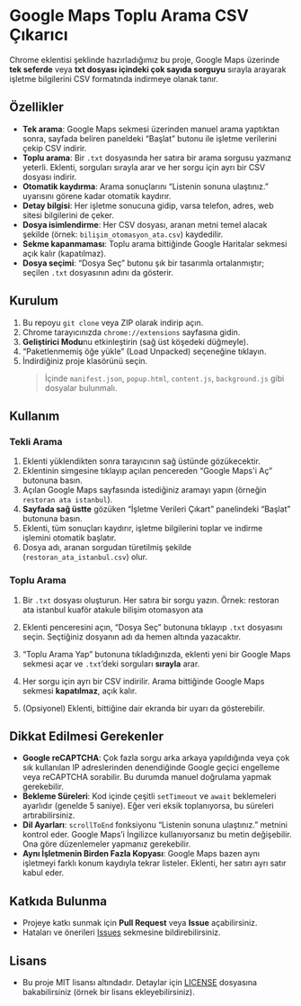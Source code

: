 # Google Maps Toplu Arama CSV Çıkarıcı

Chrome eklentisi şeklinde hazırladığımız bu proje, Google Maps üzerinde **tek seferde** veya **txt dosyası içindeki çok sayıda sorguyu** sırayla arayarak işletme bilgilerini CSV formatında indirmeye olanak tanır.

## Özellikler

- **Tek arama**: Google Maps sekmesi üzerinden manuel arama yaptıktan sonra, sayfada beliren paneldeki “Başlat” butonu ile işletme verilerini çekip CSV indirir.
- **Toplu arama**: Bir `.txt` dosyasında her satıra bir arama sorgusu yazmanız yeterli. Eklenti, sorguları sırayla arar ve her sorgu için ayrı bir CSV dosyası indirir.
- **Otomatik kaydırma**: Arama sonuçlarını “Listenin sonuna ulaştınız.” uyarısını görene kadar otomatik kaydırır.
- **Detay bilgisi**: Her işletme sonucuna gidip, varsa telefon, adres, web sitesi bilgilerini de çeker.
- **Dosya isimlendirme**: Her CSV dosyası, aranan metni temel alacak şekilde (örnek: `bilişim_otomasyon_ata.csv`) kaydedilir.
- **Sekme kapanmaması**: Toplu arama bittiğinde Google Haritalar sekmesi açık kalır (kapatılmaz).
- **Dosya seçimi**: “Dosya Seç” butonu şık bir tasarımla ortalanmıştır; seçilen `.txt` dosyasının adını da gösterir.

## Kurulum

1. Bu repoyu `git clone` veya ZIP olarak indirip açın.
2. Chrome tarayıcınızda `chrome://extensions` sayfasına gidin.
3. **Geliştirici Modu**nu etkinleştirin (sağ üst köşedeki düğmeyle).
4. “Paketlenmemiş öğe yükle” (Load Unpacked) seçeneğine tıklayın.
5. İndirdiğiniz proje klasörünü seçin.  
   > İçinde `manifest.json`, `popup.html`, `content.js`, `background.js` gibi dosyalar bulunmalı.

## Kullanım

### Tekli Arama

1. Eklenti yüklendikten sonra tarayıcının sağ üstünde gözükecektir.
2. Eklentinin simgesine tıklayıp açılan pencereden “Google Maps'i Aç” butonuna basın.
3. Açılan Google Maps sayfasında istediğiniz aramayı yapın (örneğin `restoran ata istanbul`).
4. **Sayfada sağ üstte** gözüken “İşletme Verileri Çıkart” panelindeki “Başlat” butonuna basın.
5. Eklenti, tüm sonuçları kaydırır, işletme bilgilerini toplar ve indirme işlemini otomatik başlatır.
6. Dosya adı, aranan sorgudan türetilmiş şekilde (`restoran_ata_istanbul.csv`) olur.

### Toplu Arama

1. Bir `.txt` dosyası oluşturun. Her satıra bir sorgu yazın. Örnek:
   restoran ata istanbul
   kuaför atakule
   bilişim otomasyon ata
   
2. Eklenti penceresini açın, “Dosya Seç” butonuna tıklayıp `.txt` dosyasını seçin. Seçtiğiniz dosyanın adı da hemen altında yazacaktır.
3. “Toplu Arama Yap” butonuna tıkladığınızda, eklenti yeni bir Google Maps sekmesi açar ve `.txt`’deki sorguları **sırayla** arar.
4. Her sorgu için ayrı bir CSV indirilir. Arama bittiğinde Google Maps sekmesi **kapatılmaz**, açık kalır.
5. (Opsiyonel) Eklenti, bittiğine dair ekranda bir uyarı da gösterebilir.

## Dikkat Edilmesi Gerekenler

- **Google reCAPTCHA**: Çok fazla sorgu arka arkaya yapıldığında veya çok sık kullanılan IP adreslerinden denendiğinde Google geçici engelleme veya reCAPTCHA sorabilir. Bu durumda manuel doğrulama yapmak gerekebilir.
- **Bekleme Süreleri**: Kod içinde çeşitli `setTimeout` ve `await` beklemeleri ayarlıdır (genelde 5 saniye). Eğer veri eksik toplanıyorsa, bu süreleri artırabilirsiniz.
- **Dil Ayarları**: `scrollToEnd` fonksiyonu “Listenin sonuna ulaştınız.” metnini kontrol eder. Google Maps’i İngilizce kullanıyorsanız bu metin değişebilir. Ona göre düzenlemeler yapmanız gerekebilir.
- **Aynı İşletmenin Birden Fazla Kopyası**: Google Maps bazen aynı işletmeyi farklı konum kaydıyla tekrar listeler. Eklenti, her satırı ayrı satır kabul eder.

## Katkıda Bulunma

- Projeye katkı sunmak için **Pull Request** veya **Issue** açabilirsiniz.  
- Hataları ve önerileri [Issues](../../issues) sekmesine bildirebilirsiniz.

## Lisans

- Bu proje MIT lisansı altındadır. Detaylar için [LICENSE](LICENSE) dosyasına bakabilirsiniz (örnek bir lisans ekleyebilirsiniz).


